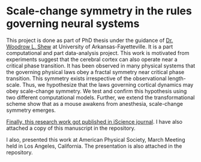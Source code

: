 # Scale-change symmetry in the rules governing neural systems 

This project is done as part of PhD thesis under the guidance of [Dr. Woodrow L. Shew](https://www.woodrowshew.com/) at University of Arkansas-Fayetteville. 
It is a part computational and part data-analysis project. This work is motivated from experiments suggest that the cerebral cortex can also operate near a critical phase transition. It has been observed in many physical systems that the governing physical laws obey a fractal symmetry near critical phase transition. This symmetry exists irrespective of the observational length-scale.  Thus, we hypothesize that the laws governing cortical dynamics may obey scale-change symmetry.  We test and confirm this hypothesis using two different computational models. Further, we extend the transformational scheme show that as a mouse awakens from anesthesia, scale-change symmetry emerges.

[Finally, this research work got published in iScience journal](https://www.sciencedirect.com/science/article/pii/S2589004219300094?via%3Dihub). I have also attached a copy of this manuscript in the repository.

I also, presented this work at American Physical Society, March Meeting held in Los Angeles, California. The presentation is also attached in the repository.
